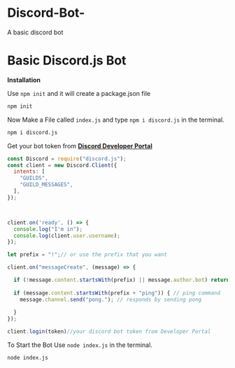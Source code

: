 # Discord-Bot-
A basic discord bot 
# Basic Discord.js Bot

__Installation__

Use `npm init` and it will create a package.json file

```sh
npm init
```

Now Make a File called `index.js` and type `npm i discord.js` in the terminal.

```sh
npm i discord.js
```

Get your bot token from **[Discord Developer Portal](https://discord.com/developers/docs)**

```javascript
const Discord = require("discord.js");
const client = new Discord.Client({
  intents: [
    "GUILDS",
    "GUILD_MESSAGES",
  ],
});



client.on('ready', () => {
  console.log("I'm in");
  console.log(client.user.username);
});

let prefix = "!";// or use the prefix that you want 

client.on("messageCreate", (message) => {

  if (!message.content.startsWith(prefix) || message.author.bot) return;
 
  if (message.content.startsWith(prefix + "ping")) { // ping command
    message.channel.send("pong."); // responds by sending pong 
 
  }
});

client.login(token)//your discord bot token from Developer Portal
```
To Start the Bot Use `node index.js` in the terminal.

```sh
node index.js
```
